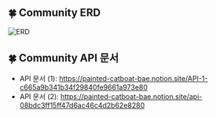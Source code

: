 ## 🍀 Community ERD
![ERD](img/Community_ERD.png)

## 🍀 Community API 문서
* API 문서 (1): https://painted-catboat-bae.notion.site/API-1-c665a9b341b34f29840fe9661a973e80 <br>
* API 문서 (2): https://painted-catboat-bae.notion.site/api-08bdc3ff15ff47d6ac46c4d2b62e8280
